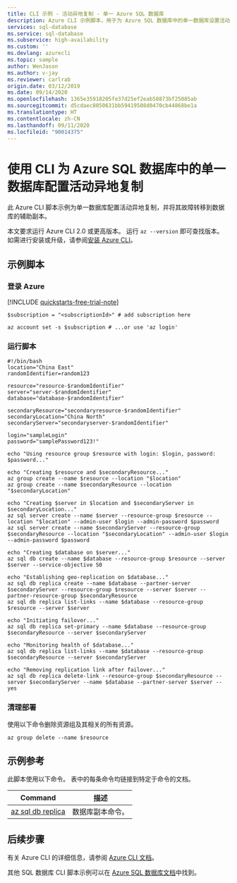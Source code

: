 ```yaml
---
title: CLI 示例 - 活动异地复制 - 单一 Azure SQL 数据库
description: Azure CLI 示例脚本，用于为 Azure SQL 数据库中的单一数据库设置活动异地复制并进行故障转移。
services: sql-database
ms.service: sql-database
ms.subservice: high-availability
ms.custom: ''
ms.devlang: azurecli
ms.topic: sample
author: WenJason
ms.author: v-jay
ms.reviewer: carlrab
origin.date: 03/12/2019
ms.date: 09/14/2020
ms.openlocfilehash: 1365e35918205fe37d25ef2eab58873bf25085ab
ms.sourcegitcommit: d5cdaec8050631bb59419508d0470cb44868be1a
ms.translationtype: HT
ms.contentlocale: zh-CN
ms.lasthandoff: 09/11/2020
ms.locfileid: "90014375"
---
```

# <a name="use-cli-to-configure-active-geo-replication-for-a-single-database-in-azure-sql-database"></a>使用 CLI 为 Azure SQL 数据库中的单一数据库配置活动异地复制

此 Azure CLI 脚本示例为单一数据库配置活动异地复制，并将其故障转移到数据库的辅助副本。

本文要求运行 Azure CLI 2.0 或更高版本。 运行 `az --version` 即可查找版本。 如需进行安装或升级，请参阅[安装 Azure CLI](/cli/install-azure-cli)。

## <a name="sample-script"></a>示例脚本

### <a name="sign-in-to-azure"></a>登录 Azure

[!INCLUDE [quickstarts-free-trial-note](../../../includes/quickstarts-free-trial-note.md)]

```azurecli
$subscription = "<subscriptionId>" # add subscription here

az account set -s $subscription # ...or use 'az login'
```

### <a name="run-the-script"></a>运行脚本

```azurecli
#!/bin/bash
location="China East"
randomIdentifier=random123

resource="resource-$randomIdentifier"
server="server-$randomIdentifier"
database="database-$randomIdentifier"

secondaryResource="secondaryresource-$randomIdentifier"
secondaryLocation="China North"
secondaryServer="secondaryserver-$randomIdentifier"

login="sampleLogin"
password="samplePassword123!"

echo "Using resource group $resource with login: $login, password: $password..."

echo "Creating $resource and $secondaryResource..."
az group create --name $resource --location "$location"
az group create --name $secondaryResource --location "$secondaryLocation"

echo "Creating $server in $location and $secondaryServer in $secondaryLocation..."
az sql server create --name $server --resource-group $resource --location "$location" --admin-user $login --admin-password $password
az sql server create --name $secondaryServer --resource-group $secondaryResource --location "$secondaryLocation" --admin-user $login --admin-password $password

echo "Creating $database on $server..."
az sql db create --name $database --resource-group $resource --server $server --service-objective S0

echo "Establishing geo-replication on $database..."
az sql db replica create --name $database --partner-server $secondaryServer --resource-group $resource --server $server --partner-resource-group $secondaryResource
az sql db replica list-links --name $database --resource-group $resource --server $server

echo "Initiating failover..."
az sql db replica set-primary --name $database --resource-group $secondaryResource --server $secondaryServer

echo "Monitoring health of $database..."
az sql db replica list-links --name $database --resource-group $secondaryResource --server $secondaryServer

echo "Removing replication link after failover..."
az sql db replica delete-link --resource-group $secondaryResource --server $secondaryServer --name $database --partner-server $server --yes
```

### <a name="clean-up-deployment"></a>清理部署

使用以下命令删除资源组及其相关的所有资源。

```azurecli
az group delete --name $resource
```

## <a name="sample-reference"></a>示例参考

此脚本使用以下命令。 表中的每条命令均链接到特定于命令的文档。

| Command | 描述 |
|---|---|
| [az sql db replica](/cli/sql/db/replica) | 数据库副本命令。 |

## <a name="next-steps"></a>后续步骤

有关 Azure CLI 的详细信息，请参阅 [Azure CLI 文档](/cli/)。

其他 SQL 数据库 CLI 脚本示例可以在 [Azure SQL 数据库文档](../../azure-sql/database/az-cli-script-samples-content-guide.md)中找到。
